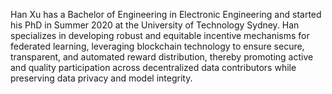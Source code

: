 Han Xu has a Bachelor of Engineering in Electronic Engineering and started his PhD in Summer 2020 at the University of Technology Sydney. Han specializes in developing robust and equitable incentive mechanisms for federated learning, leveraging blockchain technology to ensure secure, transparent, and automated reward distribution, thereby promoting active and quality participation across decentralized data contributors while preserving data privacy and model integrity.